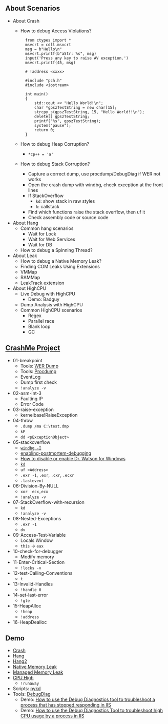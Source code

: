 ## About Scenarios
- About Crash
	- How to debug Access Violations?
		
			from ctypes import *
			msvcrt = cdll.msvcrt
			msg = b"Hello\n"
			msvcrt.printf(b"aStr: %s", msg)
			input('Press any key to raise AV exception.')
			msvcrt.printf(45, msg)
			
			# !address <xxxx>
			
			#include "pch.h"
			#include <iostream>
			
			int main()
			{
			    std::cout << "Hello World!\n"; 
				char *gpszTestString = new char[15];
				strcpy_s(gpszTestString, 15, "Hello World!!\n");
				delete[] gpszTestString;
				printf("%s", gpszTestString);
				system("pause");
				return 0;
			}
	- How to debug Heap Corruption?
		- `*cp++ = 'a'`
	- How to debug Stack Corruption?
		- Capture a correct dump, use procdump/DebugDiag if WER not works
		- Open the crash dump with windbg, check exception at the front lines
		- If StackOverflow
			- `kd`: show stack in raw styles
			- `k`: callstack
		- Find which functions raise the stack overflow, then uf it
		- Check assembly code or source code 
- About Hang
	- Common hang scenarios
		- Wait for Lock
		- Wait for Web Services
		- Wait for DB
	- How to debug a Spinning Thread?
- About Leak
	- How to debug a Native Memory Leak?
	- Finding COM Leaks Using Extensions
	- VMMap
	- RAMMap
	- LeakTrack extension
- About HighCPU
	- Live Debug with HighCPU
		- Demo: Badguy
	- Dump Analysis with HighCPU
	- Common HighCPU scenarios
		- Regex
		- Parallel race
		- Blank loop
		- GC

## [CrashMe Project](http://windbg.info/apps/46-crashme.html)
- 01-breakpoint
	- Tools: [WER Dump](https://docs.microsoft.com/zh-cn/windows/desktop/wer/wer-settings)
	- Tools: [Procdump](https://docs.microsoft.com/en-us/sysinternals/downloads/procdump)
	- EventLog
	- Dump first check
	- `!analyze -v`
- 02-asm-int-3
	- Faulting IP
	- Error Code
- 03-raise-exception
	- kernelbase!RaiseException
- 04-throw
	- `.dump /ma C:\test.dmp`
	- `kP`
	- `dd <pExceptionObject>`
- 05-stackoverflow
	- [`windbg -I`](https://docs.microsoft.com/en-us/windows-hardware/drivers/debugger/windbg-command-line-options)
	- [enabling-postmortem-debugging](https://docs.microsoft.com/en-us/windows-hardware/drivers/debugger/enabling-postmortem-debugging)
	- [How to disable or enable Dr. Watson for Windows](https://support.microsoft.com/en-us/help/188296/how-to-disable-or-enable-dr-watson-for-windows)
	- [`kd`](https://docs.microsoft.com/en-us/windows-hardware/drivers/debugger/k--kb--kc--kd--kp--kp--kv--display-stack-backtrace-)
	- `uf <Address>`
	- `.exr -1`, `.exr`, `.cxr`, `.ecxr`
	- `.lastevent`
- 06-Division-By-NULL
	- `xor  ecx,ecx`
	- `!analyze -v`
- 07-StackOverflow-with-recursion
	- `kd`
	- `!analyze -v`
- 08-Nested-Exceptions
	- `.exr -1`
	- `dv`
- 09-Access-Test-Variable
	- Locals Window
	- `this` -> `eax`
- 10-check-for-debugger
	- Modify memory
- 11-Enter-Critical-Section
	- `!locks -v`
- 12-test-Calling-Conventions
	- `t`
- 13-Invalid-Handles 
	- `!handle 0`
- 14-set-last-error
	- `!gle`
- 15-HeapAlloc
	- `!heap`
	- `!address`
- 16-HeapDealloc

## Demo
- [Crash](https://msdn.microsoft.com/library/windows/desktop/ee416349)
- [Hang](https://blogs.msdn.microsoft.com/benjaminperkins/2013/01/08/debugging-a-hung-application-with-windbg/)
- [Hang2](https://blogs.msdn.microsoft.com/msdnts/2006/11/24/how-to-debug-application-crashhang-in-production-environment/)
- [Native Memory Leak](https://docs.microsoft.com/en-us/windows-hardware/drivers/debugger/using-umdh-to-find-a-user-mode-memory-leak)
- [Managed Memory Leak](https://blogs.msdn.microsoft.com/paullou/2011/06/28/debugging-managed-code-memory-leak-with-memory-dump-using-windbg/)
- [CPU High](https://blogs.msdn.microsoft.com/ntdebugging/2008/05/15/how-to-track-down-high-cpu-in-user-mode-applications-a-live-debug/) 
	- `!runaway`
- Scripts: [pykd](https://github.com/wu-wenxiang/Tool-Windbg-Pykd-Scripts)
- Tools: [DebugDiag](https://www.microsoft.com/en-us/download/details.aspx?id=49924)
	- Demo: [How to use the Debug Diagnostics tool to troubleshoot a process that has stopped responding in IIS](https://support.microsoft.com/en-us/help/919792/how-to-use-the-debug-diagnostics-tool-to-troubleshoot-a-process-that-h)
	- Demo: [How to use the Debug Diagnostics Tool to troubleshoot high CPU usage by a process in IIS](https://support.microsoft.com/en-us/help/919791/how-to-use-the-debug-diagnostics-tool-to-troubleshoot-high-cpu-usage-b)
